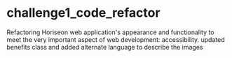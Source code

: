 # challenge1_code_refactor
Refactoring Horiseon web application's appearance and functionality to meet the very important aspect of web development: accessibility.
updated benefits class and added alternate language to describe the images

